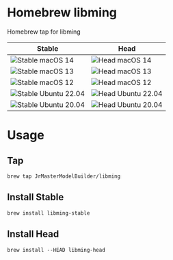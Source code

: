 # Homebrew libming

Homebrew tap for libming

| Stable                                                                                                                       | Head                                                                                                                     |
|------------------------------------------------------------------------------------------------------------------------------|--------------------------------------------------------------------------------------------------------------------------|
| ![Stable macOS 14](https://github.com/JrMasterModelBuilder/homebrew-libming/workflows/Stable%20macOS%2014/badge.svg)         | ![Head macOS 14](https://github.com/JrMasterModelBuilder/homebrew-libming/workflows/Head%20macOS%2014/badge.svg)         |
| ![Stable macOS 13](https://github.com/JrMasterModelBuilder/homebrew-libming/workflows/Stable%20macOS%2013/badge.svg)         | ![Head macOS 13](https://github.com/JrMasterModelBuilder/homebrew-libming/workflows/Head%20macOS%2013/badge.svg)         |
| ![Stable macOS 12](https://github.com/JrMasterModelBuilder/homebrew-libming/workflows/Stable%20macOS%2012/badge.svg)         | ![Head macOS 12](https://github.com/JrMasterModelBuilder/homebrew-libming/workflows/Head%20macOS%2012/badge.svg)         |
| ![Stable Ubuntu 22.04](https://github.com/JrMasterModelBuilder/homebrew-libming/workflows/Stable%20Ubuntu%2022.04/badge.svg) | ![Head Ubuntu 22.04](https://github.com/JrMasterModelBuilder/homebrew-libming/workflows/Head%20Ubuntu%2022.04/badge.svg) |
| ![Stable Ubuntu 20.04](https://github.com/JrMasterModelBuilder/homebrew-libming/workflows/Stable%20Ubuntu%2020.04/badge.svg) | ![Head Ubuntu 20.04](https://github.com/JrMasterModelBuilder/homebrew-libming/workflows/Head%20Ubuntu%2020.04/badge.svg) |


# Usage

## Tap

```
brew tap JrMasterModelBuilder/libming
```

## Install Stable

```
brew install libming-stable
```

## Install Head

```
brew install --HEAD libming-head
```

